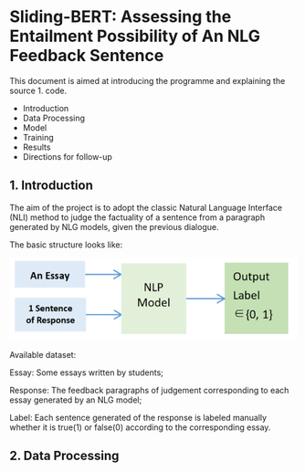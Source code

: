 # Sliding-BERT: Assessing the Entailment Possibility of An NLG Feedback Sentence #
This document is aimed at introducing the programme and explaining the source 1. code.

- Introduction 
- Data Processing
- Model
- Training
- Results
- Directions for follow-up

## 1. Introduction  ##
The aim of the project is to adopt the classic Natural Language Interface (NLI) method to judge the factuality of a sentence from a paragraph generated by NLG models, given the previous dialogue.

The basic structure looks like:

![](https://github.com/njukenanli/Sliding-Bert/blob/master/picture%20source/1.png)

Available dataset: 

Essay: Some essays written by students;

Response: The feedback paragraphs of judgement corresponding to each essay generated by an NLG model;

Label: Each sentence generated of the response is labeled manually whether it is true(1) or false(0) according to the corresponding essay.




## 2. Data Processing  ##


